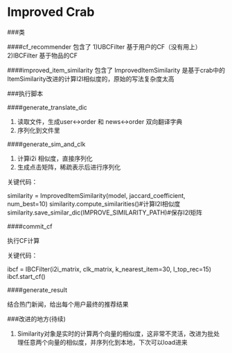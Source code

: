 Improved Crab
===

###类

####cf_recommender
包含了
1)UBCFilter 基于用户的CF（没有用上）
2)IBCFilter 基于物品的CF

####improved_item_similarity
包含了
ImprovedItemSimilarity
是基于crab中的ItemSimilarity改进的计算I2I相似度的，原始的写法复杂度太高

###执行脚本

####generate_translate_dic

1. 读取文件，生成user<->order 和 news<->order 双向翻译字典
2. 序列化到文件里

####generate_sim_and_clk

1. 计算i2i 相似度，直接序列化
2. 生成点击矩阵，稀疏表示后进行序列化

关键代码：

similarity = ImprovedItemSimilarity(model, jaccard_coefficient, num_best=10)
similarity.compute_similarities()#计算I2I相似度
similarity.save_similar_dic(IMPROVE_SIMILARITY_PATH)#保存I2I矩阵

####commit_cf

执行CF计算

关键代码：

ibcf = IBCFilter(i2i_matrix, clk_matrix, k_nearest_item=30, l_top_rec=15)
ibcf.start_cf()


####generate_result

结合热门新闻，给出每个用户最终的推荐结果


###改进的地方(待续)

1. Similarity对象是实时的计算两个向量的相似度，这非常不灵活，改进为批处理任意两个向量的相似度，并序列化到本地，下次可以load进来


